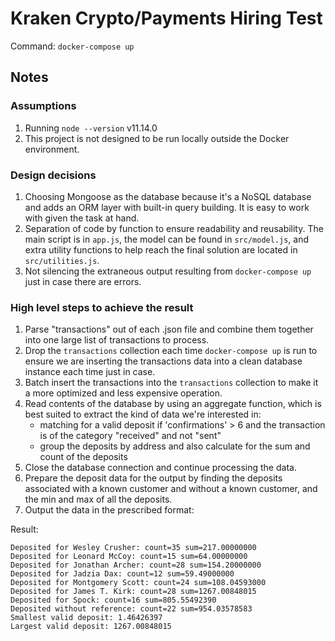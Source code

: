 # Kraken Crypto/Payments Hiring Test

Command: `docker-compose up`

## Notes

### Assumptions

1. Running `node --version` v11.14.0
2. This project is not designed to be run locally outside the Docker environment.

### Design decisions
1. Choosing Mongoose as the database because it's a NoSQL database and adds an ORM layer with built-in query building. It is easy to work with given the task at hand.
2. Separation of code by function to ensure readability and reusability. The main script is in `app.js`, the model can be found in `src/model.js`, and extra utility functions to help reach the final solution are located in `src/utilities.js`.
3. Not silencing the extraneous output resulting from `docker-compose up` just in case there are errors.


### High level steps to achieve the result

1. Parse "transactions" out of each .json file and combine them together into one large list of transactions to process.
2. Drop the `transactions` collection each time `docker-compose up` is run to ensure we are inserting the transactions data into a clean database instance each time just in case.
3. Batch insert the transactions into the `transactions` collection to make it a more optimized and less expensive operation.
4. Read contents of the database by using an aggregate function, which is best suited to extract the kind of data we're interested in:
    * matching for a valid deposit if 'confirmations' > 6 and the transaction is of the category "received" and not "sent"
    * group the deposits by address and also calculate for the sum and count of the deposits
5. Close the database connection and continue processing the data.
6. Prepare the deposit data for the output by finding the deposits associated with a known customer and without a known customer, and the min and max of all the deposits.
7. Output the data in the prescribed format:

Result:

```
Deposited for Wesley Crusher: count=35 sum=217.00000000
Deposited for Leonard McCoy: count=15 sum=64.00000000
Deposited for Jonathan Archer: count=28 sum=154.20000000
Deposited for Jadzia Dax: count=12 sum=59.49000000
Deposited for Montgomery Scott: count=24 sum=108.04593000
Deposited for James T. Kirk: count=28 sum=1267.00848015
Deposited for Spock: count=16 sum=805.55492390
Deposited without reference: count=22 sum=954.03578583
Smallest valid deposit: 1.46426397
Largest valid deposit: 1267.00848015
```
